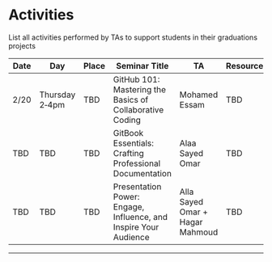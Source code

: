 # Activities 
List all activities performed by TAs to support students in their graduations projects 

Date|Day|Place|Seminar Title|TA|Resources
---|---|---|---|---|---
2/20|Thursday 2‑4pm|TBD|GitHub 101: Mastering the Basics of Collaborative Coding|Mohamed Essam|TBD
TBD|TBD|TBD|GitBook Essentials: Crafting Professional Documentation|Alaa Sayed Omar|TBD
TBD|TBD|TBD|Presentation Power: Engage, Influence, and Inspire Your Audience|Alla Sayed Omar + Hagar Mahmoud|TBD

---

